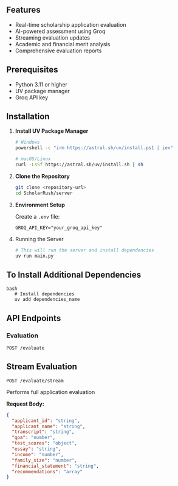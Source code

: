 ## Features

- Real-time scholarship application evaluation
- AI-powered assessment using Groq
- Streaming evaluation updates
- Academic and financial merit analysis
- Comprehensive evaluation reports

## Prerequisites

- Python 3.11 or higher
- UV package manager
- Groq API key

## Installation

1. **Install UV Package Manager**

   ```bash
   # Windows
   powershell -c "irm https://astral.sh/uv/install.ps1 | iex"

   # macOS/Linux
   curl -LsSf https://astral.sh/uv/install.sh | sh
   ```

2. **Clone the Repository**

   ```bash
   git clone <repository-url>
   cd ScholarRush/server
   ```

3. **Environment Setup**

   Create a `.env` file:

   ```env
   GROQ_API_KEY="your_groq_api_key"
   ```

4. Running the Server

    ```bash
    # This will run the server and install dependencies
    uv run main.py
    ```

## To Install Additional Dependencies

```
bash
   # Install dependencies
   uv add dependencies_name
```

## API Endpoints

### Evaluation

```http
POST /evaluate
```

## Stream Evaluation

```http
POST /evaluate/stream
```

Performs full application evaluation


**Request Body:**

```json
{
  "applicant_id": "string",
  "applicant_name": "string",
  "transcript": "string",
  "gpa": "number",
  "test_scores": "object",
  "essay": "string",
  "income": "number",
  "family_size": "number",
  "financial_statement": "string",
  "recommendations": "array"
}
```
